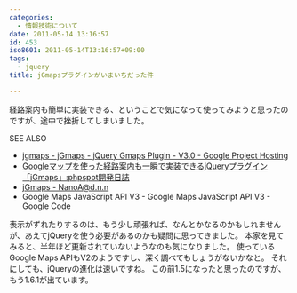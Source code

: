 ```yaml
---
categories:
  - 情報技術について
date: 2011-05-14 13:16:57
id: 453
iso8601: 2011-05-14T13:16:57+09:00
tags:
  - jquery
title: jGmapsプラグインがいまいちだった件

---
```


<p>経路案内も簡単に実装できる、ということで気になって使ってみようと思ったのですが、途中で挫折してしまいました。</p>

<div>
<p>SEE ALSO</p>
<ul>
<li><a href="http://code.google.com/p/jgmaps/" target="_blank">jgmaps - jGmaps - jQuery Gmaps Plugin - V3.0 - Google Project Hosting</a></li>
<li><a href="http://phpspot.org/blog/archives/2010/10/googlejqueryjgm.html" target="_blank">Googleマップを使った経路案内も一瞬で実装できるjQueryプラグイン「jGmaps」:phpspot開発日誌</a></li>
<li><a href="http://www.nishimiyahara.net" target="_blank">jGmaps - NanoA@d.n.n</a></li>
<li>Google Maps JavaScript API V3 - Google Maps JavaScript API V3 - Google Code</li>
</ul>
</div>

<p>
表示がずれたりするのは、もう少し頑張れば、なんとかなるのかもしれませんが、あえてjQueryを使う必要があるのかも疑問に思ってきました。
本家を見てみると、半年ほど更新されていないようなのも気になりました。
使っているGoogle Maps APIもV2のようですし、深く調べてもしょうがないかなと。
それにしても、jQueryの進化は速いですね。
この前1.5になったと思ったのですが、もう1.6.1が出ています。</p>
    	
